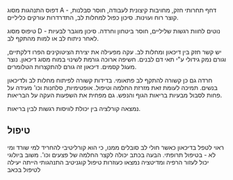 דפוס התנהגות מסוג A - דחף תחרותי חזק, מחויבות קיצונית לעבודה, חוסר סבלנות, קוצר רוח ועוינות.
סיכון כפול למחלות לב, התדרדרות עורקים כליליים.

טיפוס מסוג D - נוטים לחוות רגשות שליליים, חוסר ביטחון וחרדה.
סיכון מוגבר לבעיות לאחר ניתוח לב או למות מהתקף לב.

יש קשר חזק בין דיכאון ומחלות לב.
עקה מפעילה את יצירת הציטוקינים הפרו דלקתיים, וגורם נמק גידולי ע"י תאי דם לבנים. חשיפה ארוכה גורמת לשינוי במוח מסוג דיכאון. נוצר מעגל קסמים.
דיכאון זה גורם להתקצרות הטלומרים.

חרדה גם כן קשורה להתקף לב פתאומי.
בדידות קשורה לפיתוח מחלות לב ולדיכאון בנשים. תמיכה לעומת זאת מזרזת החלמה וטיפול.
אופטימיות, סלחנות וכו' מעידה על פחות לסבול מבעיות בריאות הגוף והנפש. גם מפחית את השפעות העקה על הבריאות.

נמצאה קורלציה בין יכולת לוויסות רגשות לבין בריאות.

## טיפול
ראוי לטפל בדיכאון כאשר חולי לב סובלים ממנו, כי הוא קורליטיבי להחריד למי שורד ומי לא - בטיפול תרופתי.
הבעה בכתב יכולה לקצר החלמה של פצעים וכו'. משוב ביולוגי יכול לעזור
הרפיה ומדיטציה נמצאו כעוזרות 
טיפול קוגניטיב התנהגותי הייתה יעילה לטיפול בכאב